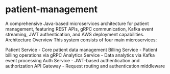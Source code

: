 # patient-management
A comprehensive Java-based microservices architecture for patient management, featuring REST APIs, gRPC communication, Kafka event streaming, JWT authentication, and AWS deployment capabilities.
Architecture Overview
This system consists of four main microservices:

Patient Service - Core patient data management
Billing Service - Patient billing operations via gRPC
Analytics Service - Data analytics via Kafka event processing
Auth Service - JWT-based authentication and authorization
API Gateway - Request routing and authentication middleware
